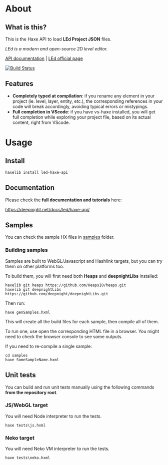 # About

## What is this?

This is the Haxe API to load **LEd Project JSON** files.

*LEd is a modern and open-source 2D level editor.*

[API documentation](https://deepnight.net/docs/led/haxe-api) |
[LEd official page](https://deepnight.net/tools/led-2d-level-editor) 

[![Build Status](https://travis-ci.com/deepnight/led-haxe-api.svg?branch=master)](https://travis-ci.com/deepnight/led-haxe-api)


## Features

 - **Completely typed at compilation**: if you rename any element in your project (ie. level, layer, entity, etc.), the corresponding references in your code will break accordingly, avoiding typical errors or mistypings.
 - **Full completion in VScode**: if you have vs-haxe installed, you will get full completion while exploring your project file, based on its actual content, right from VScode.

# Usage

## Install

```
haxelib install led-haxe-api
```
## Documentation

Please check the **full documentation and tutorials** here:

https://deepnight.net/docs/led/haxe-api/

## Samples

You can check the sample HX files in [samples](samples) folder.

### Building samples

Samples are built to WebGL/Javascript and Hashlink targets, but you can try them on other platforms too.

To build them, you will first need both **Heaps** and **deepnightLibs** installed:

```
haxelib git heaps https://github.com/HeapsIO/heaps.git
haxelib git deepnightLibs https://github.com/deepnight/deepnightLibs.git
```

Then run:

```
haxe genSamples.hxml
```

This will create all the build files for each sample, then compile all of them.

To run one, use open the corresponding HTML file in a browser. You might need to check the browser console to see some outputs.

If you need to re-compile a single sample:

```
cd samples
haxe SomeSampleName.hxml
```

## Unit tests

You can build and run unit tests manually using the following commands **from the repository root**.

### JS/WebGL target

You will need Node interpreter to run the tests.

```
haxe tests\js.hxml
```

### Neko target

You will need Neko VM interpreter to run the tests.

```
haxe tests\neko.hxml
```
